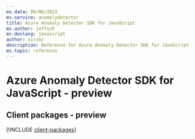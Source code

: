 ```yaml
---
ms.data: 09/06/2022
ms.service: anomalydetector
title: Azure Anomaly Detector SDK for JavaScript
ms.author: jeffish
ms.devlang: javascript
author: xirzec
description: Reference for Azure Anomaly Detector SDK for JavaScript
ms.topic: reference
---
```

# Azure Anomaly Detector SDK for JavaScript - preview

## Client packages - preview
[!INCLUDE [client-packages](anomaly-detector-client-index.md)]